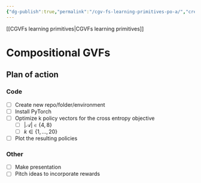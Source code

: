 ```yaml
---
{"dg-publish":true,"permalink":"/cgv-fs-learning-primitives-po-a/","created":"","updated":""}
---
```


[[CGVFs learning primitives\|CGVFs learning primitives]]

# Compositional GVFs
## Plan of action
### Code
- [ ] Create new repo/folder/environment
- [ ] Install PyTorch
- [ ] Optimize k policy vectors for the cross entropy objective
	- [ ] $|\mathcal{A}|\in\{4,8\}$
	- [ ] $k \in \{1,...,20\}$ 
- [ ] Plot the resulting policies

### Other
- [ ] Make presentation
- [ ] Pitch ideas to incorporate rewards